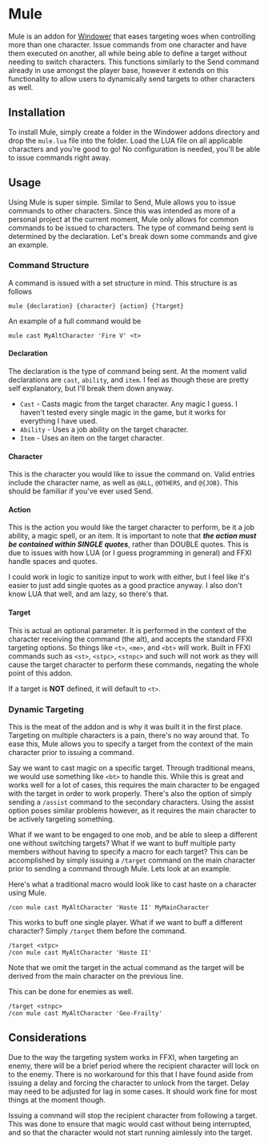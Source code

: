 # Mule

Mule is an addon for [Windower](http://www.windower.net/) that eases targeting woes when controlling more than one character. 
Issue commands from one character and have them executed on another, all while being able to define a target without needing to switch characters. This functions similarly to the Send command already in use amongst the player base, however it extends on this functionality to allow users to dynamically send targets to other characters as well.

## Installation

To install Mule, simply create a folder in the Windower addons directory and drop the `mule.lua` file into the folder. Load the LUA file on all applicable characters and you're good to go! No configuration is needed, you'll be able to issue commands right away.

## Usage

Using Mule is super simple. Similar to Send, Mule allows you to issue commands to other characters. Since this was intended as more of a personal project at the current moment, Mule only allows for common commands to be issued to characters. The type of command being sent is determined by the declaration. Let's break down some commands and give an example.

### Command Structure

A command is issued with a set structure in mind. This structure is as follows

```
mule {declaration} {character} {action} {?target}
```

An example of a full command would be

```
mule cast MyAltCharacter 'Fire V' <t>
```

#### Declaration

The declaration is the type of command being sent. At the moment valid declarations are `cast`, `ability`, and `item`. I feel as though these are pretty self explanatory, but I'll break them down anyway.

* `Cast` - Casts magic from the target character. Any magic I guess. I haven't tested every single magic in the game, but it works for everything I have used.
* `Ability` - Uses a job ability on the target character.
* `Item` - Uses an item on the target character. 

#### Character

This is the character you would like to issue the command on. Valid entries include the character name, as well as `@ALL`, `@OTHERS`, and `@{JOB}`. This should be familiar if you've ever used Send.

#### Action

This is the action you would like the target character to perform, be it a job ability, a magic spell, or an item. It is important to note that ***the action must be contained within SINGLE quotes***, rather than DOUBLE quotes. This is due to issues with how LUA (or I guess programming in general) and FFXI handle spaces and quotes. 

I could work in logic to sanitize input to work with either, but I feel like it's easier to just add single quotes as a good practice anyway. I also don't know LUA that well, and am lazy, so there's that.

#### Target

This is actual an optional parameter. It is performed in the context of the character receiving the command (the alt), and accepts the standard FFXI targeting options. So things like `<t>`, `<me>`, and `<bt>` will work. Built in FFXI commands such as `<st>`, `<stpc>`, `<stnpc>` and such will not work as they will cause the target character to perform these commands, negating the whole point of this addon.

If a target is **NOT** defined, it will default to `<t>`.

### Dynamic Targeting

This is the meat of the addon and is why it was built it in the first place. Targeting on multiple characters is a pain, there's no way around that. To ease this, Mule allows you to specify a target from the context of the main character prior to issuing a command.

Say we want to cast magic on a specific target. Through traditional means, we would use something like `<bt>` to handle this. While this is great and works well for a lot of cases, this requires the main character to be engaged with the target in order to work properly. There's also the option of simply sending a `/assist` command to the secondary characters. Using the assist option poses similar problems however, as it requires the main character to be actively targeting something.

What if we want to be engaged to one mob, and be able to sleep a different one without switching targets? What if we want to buff multiple party members without having to specify a macro for each target? This can be accomplished by simply issuing a `/target` command on the main character prior to sending a command through Mule. Lets look at an example.

Here's what a traditional macro would look like to cast haste on a character using Mule.

```
/con mule cast MyAltCharacter 'Haste II' MyMainCharacter
```

This works to buff one single player. What if we want to buff a different character? Simply `/target` them before the command.

```
/target <stpc>
/con mule cast MyAltCharacter 'Haste II'
```

Note that we omit the target in the actual command as the target will be derived from the main character on the previous line.

This can be done for enemies as well.

```
/target <stnpc>
/con mule cast MyAltCharacter 'Geo-Frailty'
```

## Considerations

Due to the way the targeting system works in FFXI, when targeting an enemy, there will be a brief period where the recipient character will lock on to the enemy. There is no workaround for this that I have found aside from issuing a delay and forcing the character to unlock from the target. Delay may need to be adjusted for lag in some cases. It should work fine for most things at the moment though.

Issuing a command will stop the recipient character from following a target. This was done to ensure that magic would cast without being interrupted, and so that the character would not start running aimlessly into the target.